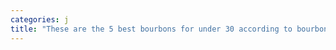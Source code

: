 ```yaml
---
categories: j
title: "These are the 5 best bourbons for under 30 according to bourbon expert Fred Minnick"
---
```

